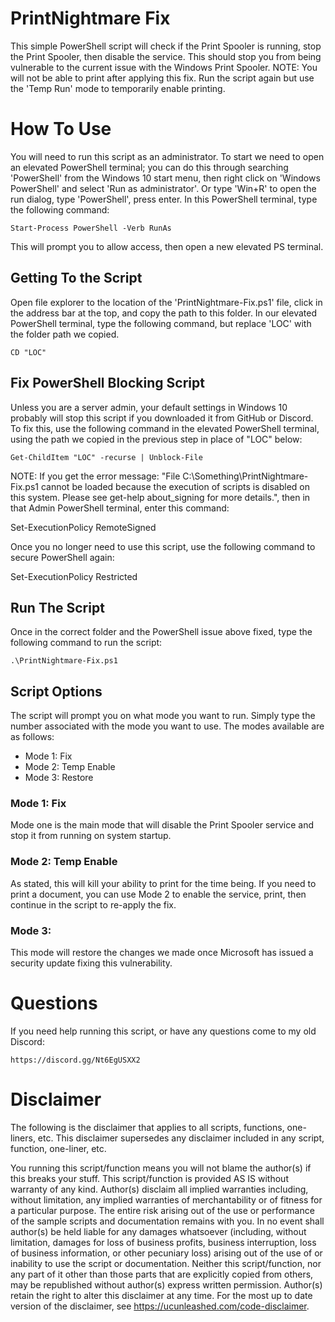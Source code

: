 # PrintNightmare Fix
This simple PowerShell script will check if the Print Spooler is running, stop the Print Spooler, then disable the service. This should stop you from being vulnerable to the current issue with the Windows Print Spooler. NOTE: You will not be able to print after applying this fix. Run the script again but use the 'Temp Run' mode to temporarily enable printing. 
# How To Use
You will need to run this script as an administrator. To start we need to open an elevated PowerShell terminal; you can do this through searching 'PowerShell' from the Windows 10 start menu, then right click on 'Windows PowerShell' and select 'Run as administrator'. Or type 'Win+R' to open the run dialog, type 'PowerShell', press enter. In this PowerShell terminal, type the following command: 
```
Start-Process PowerShell -Verb RunAs
```
This will prompt you to allow access, then open a new elevated PS terminal. 
## Getting To the Script
Open file explorer to the location of the 'PrintNightmare-Fix.ps1' file, click in the address bar at the top, and copy the path to this folder. In our elevated PowerShell terminal, type the following command, but replace 'LOC' with the folder path we copied. 
```
CD "LOC"
```
## Fix PowerShell Blocking Script
Unless you are a server admin, your default settings in Windows 10 probably will stop this script if you downloaded it from GitHub or Discord. To fix this, use the following command in the elevated PowerShell terminal, using the path we copied in the previous step in place of "LOC" below:
```
Get-ChildItem "LOC" -recurse | Unblock-File
```
NOTE: If you get the error message: "File C:\Something\PrintNightmare-Fix.ps1 cannot be loaded because the execution of scripts is disabled on this system. Please see get-help about_signing for more details.", then in that Admin PowerShell terminal, enter this command:

Set-ExecutionPolicy RemoteSigned

Once you no longer need to use this script, use the following command to secure PowerShell again:

Set-ExecutionPolicy Restricted
## Run The Script
Once in the correct folder and the PowerShell issue above fixed, type the following command to run the script:
```
.\PrintNightmare-Fix.ps1
```
## Script Options
The script will prompt you on what mode you want to run. Simply type the number associated with the mode you want to use. The modes available are as follows:
- Mode 1: Fix
- Mode 2: Temp Enable
- Mode 3: Restore
### Mode 1: Fix
Mode one is the main mode that will disable the Print Spooler service and stop it from running on system startup. 
### Mode 2: Temp Enable
As stated, this will kill your ability to print for the time being. If you need to print a document, you can use Mode 2 to enable the service, print, then continue in the script to re-apply the fix. 
### Mode 3: 
This mode will restore the changes we made once Microsoft has issued a security update fixing this vulnerability. 
# Questions
If you need help running this script, or have any questions come to my old Discord:
```
https://discord.gg/Nt6EgUSXX2
```
# Disclaimer 
The following is the disclaimer that applies to all scripts, functions, one-liners, etc. This disclaimer supersedes any disclaimer included in any script, function, one-liner, etc.

You running this script/function means you will not blame the author(s) if this breaks your stuff. This script/function is provided AS IS without warranty of any kind. Author(s) disclaim all implied warranties including, without limitation, any implied warranties of merchantability or of fitness for a particular purpose. The entire risk arising out of the use or performance of the sample scripts and documentation remains with you. In no event shall author(s) be held liable for any damages whatsoever (including, without limitation, damages for loss of business profits, business interruption, loss of business information, or other pecuniary loss) arising out of the use of or inability to use the script or documentation. Neither this script/function, nor any part of it other than those parts that are explicitly copied from others, may be republished without author(s) express written permission. Author(s) retain the right to alter this disclaimer at any time. For the most up to date version of the disclaimer, see https://ucunleashed.com/code-disclaimer.
